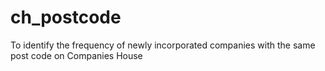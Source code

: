 # ch_postcode
 To identify the frequency of newly incorporated companies with the same post code on Companies House

